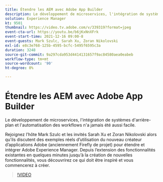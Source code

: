 ```yaml
---
title: Étendre les AEM avec Adobe App Builder
description: Le développement de microservices, l'intégration de systèmes d'arrière-plan et l'automatisation des workflows n'a jamais été aussi facile.
solution: Experience Manager
kt: 9501
thumbnail: https://video.tv.adobe.com/v/339319?format=jpeg
event-cta-url: https://youtu.be/b6jKxNnXFrk
event-start-time: 2021-12-16 09:00-8
event-guests: Mark Szulc, Sarah Xu, Zoran Nikolovski
exl-id: e8c3e768-125b-4595-bcfc-5495f6595c3a
duration: 3248
source-git-commit: 9a297cda953d4414131657f9ac84580aea0eabeb
workflow-type: tm+mt
source-wordcount: '90'
ht-degree: 0%

---
```


# Étendre les AEM avec Adobe App Builder

Le développement de microservices, l&#39;intégration de systèmes d&#39;arrière-plan et l&#39;automatisation des workflows n&#39;a jamais été aussi facile.

Rejoignez l’hôte Mark Szulc et les invités Sarah Xu et Zoran Nikolovski alors qu’ils discutent des exemples réels d’utilisation du nouveau créateur d’applications Adobe (anciennement Firefly de projet) pour étendre et intégrer Adobe Experience Manager.  Depuis l’extension des fonctionnalités existantes en quelques minutes jusqu’à la création de nouvelles fonctionnalités, vous découvrirez ce qui doit être inspiré et vous commencerez à créer.

>[!VIDEO](https://video.tv.adobe.com/v/339319/?quality=12&learn=on)
